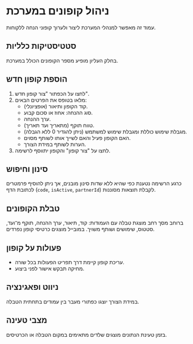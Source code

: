 # ניהול קופונים במערכת

עמוד זה מאפשר למנהלי המערכת ליצור ולערוך קופוני הנחה ללקוחות.

## סטטיסטיקות כלליות
בחלק העליון מופיע מספר הקופונים הכולל במערכת.

## הוספת קופון חדש
1. לחצו על הכפתור "צור קופון חדש".
2. מלאו בטופס את הפרטים הבאים:
   - קוד הקופון ותיאור (אופציונלי).
   - סוג ההנחה: אחוז או סכום קבוע.
   - ערך ההנחה.
   - טווח תוקף (מתאריך ועד תאריך).
   - מגבלת שימוש כוללת ומגבלת שימוש למשתמש (ניתן להגדיר 0 ללא הגבלה).
   - האם הקופון פעיל והאם לשייך אותו לשותף מסוים.
   - הערות לשותף במידת הצורך.
3. לחצו על "צור קופון" והקופון יתווסף לרשימה.

## סינון וחיפוש
כרגע הרשימה נטענת כפי שהיא ללא שדות סינון מובנים, אך ניתן להוסיף פרמטרים לכתובת הדף (`code`, `isActive`, `partnerId`) לקבלת תוצאות מסוננות.

## טבלת הקופונים
ברוחב מסך רחב מוצגת טבלה עם העמודות: קוד, תיאור, ערך ההנחה, תוקף מ־ועד, סטטוס, שימושים ושותף משויך. במובייל מוצגים כרטיסי קופון נפרדים.

## פעולות על קופון
- עריכת קופון קיימת דרך תפריט הפעולות בכל שורה.
- מחיקה תבקש אישור לפני ביצוע.

## ניווט ופאגינציה
במידת הצורך יוצגו כפתורי מעבר בין עמודים בתחתית הטבלה.

## מצבי טעינה
בזמן טעינת הנתונים מוצגים שלדים מתאימים במקום הטבלה או הכרטיסים.
